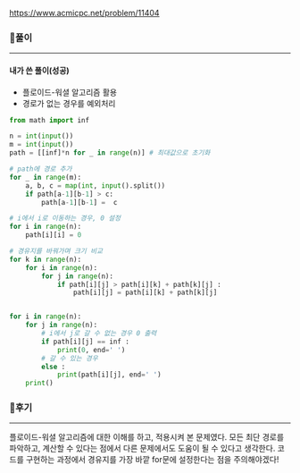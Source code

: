 <https://www.acmicpc.net/problem/11404>



### 📌풀이

----

#### 내가 쓴 풀이(성공)

- 플로이드-워셜 알고리즘 활용
- 경로가 없는 경우를 예외처리

```python
from math import inf

n = int(input())
m = int(input())
path = [[inf]*n for _ in range(n)] # 최대값으로 초기화

# path에 경로 추가
for _ in range(m):
    a, b, c = map(int, input().split())
    if path[a-1][b-1] > c:
        path[a-1][b-1] =  c

# i에서 i로 이동하는 경우, 0 설정
for i in range(n):
    path[i][i] = 0

# 경유지를 바꿔가며 크기 비교
for k in range(n):
    for i in range(n):
        for j in range(n):
            if path[i][j] > path[i][k] + path[k][j] :
                path[i][j] = path[i][k] + path[k][j]


for i in range(n):
    for j in range(n):
        # i에서 j로 갈 수 없는 경우 0 출력
        if path[i][j] == inf :
            print(0, end=' ')
        # 갈 수 있는 경우
        else :
            print(path[i][j], end=' ')
    print()
```







### 📌후기

---

플로이드-워셜 알고리즘에 대한 이해를 하고, 적용시켜 본 문제였다. 모든 최단 경로를 파악하고, 계산할 수 있다는 점에서 다른 문제에서도 도움이 될 수 있다고 생각한다. 코드를 구현하는 과정에서 경유지를 가장 바깥 for문에 설정한다는 점을 주의해야겠다!